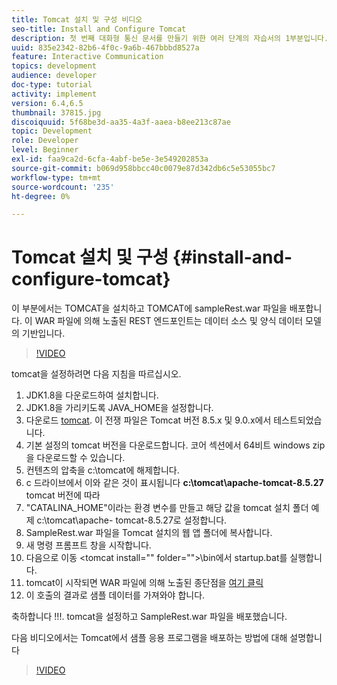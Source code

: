 ```yaml
---
title: Tomcat 설치 및 구성 비디오
seo-title: Install and Configure Tomcat
description: 첫 번째 대화형 통신 문서를 만들기 위한 여러 단계의 자습서의 1부분입니다.
uuid: 835e2342-82b6-4f0c-9a6b-467bbbd8527a
feature: Interactive Communication
topics: development
audience: developer
doc-type: tutorial
activity: implement
version: 6.4,6.5
thumbnail: 37815.jpg
discoiquuid: 5f68be3d-aa35-4a3f-aaea-b8ee213c87ae
topic: Development
role: Developer
level: Beginner
exl-id: faa9ca2d-6cfa-4abf-be5e-3e549202853a
source-git-commit: b069d958bbcc40c0079e87d342db6c5e53055bc7
workflow-type: tm+mt
source-wordcount: '235'
ht-degree: 0%

---
```


# Tomcat 설치 및 구성 {#install-and-configure-tomcat}

이 부분에서는 TOMCAT을 설치하고 TOMCAT에 sampleRest.war 파일을 배포합니다. 이 WAR 파일에 의해 노출된 REST 엔드포인트는 데이터 소스 및 양식 데이터 모델의 기반입니다.

>[!VIDEO](https://video.tv.adobe.com/v/37815/?quality=9&learn=on)

tomcat을 설정하려면 다음 지침을 따르십시오.

1. JDK1.8을 다운로드하여 설치합니다.
2. JDK1.8을 가리키도록 JAVA_HOME을 설정합니다.
3. 다운로드 [tomcat](https://tomcat.apache.org/). 이 전쟁 파일은 Tomcat 버전 8.5.x 및 9.0.x에서 테스트되었습니다.
4. 기본 설정의 tomcat 버전을 다운로드합니다. 코어 섹션에서 64비트 windows zip 을 다운로드할 수 있습니다.
5. 컨텐츠의 압축을 c:\tomcat에 해제합니다.
6. c 드라이브에서 이와 같은 것이 표시됩니다 **c:\tomcat\apache-tomcat-8.5.27** tomcat 버전에 따라
7. &quot;CATALINA_HOME&quot;이라는 환경 변수를 만들고 해당 값을 tomcat 설치 폴더 예제 c:\tomcat\apache- tomcat-8.5.27로 설정합니다.
8. SampleRest.war 파일을 Tomcat 설치의 웹 앱 폴더에 복사합니다.
9. 새 명령 프롬프트 창을 시작합니다.
10. 다음으로 이동 &lt;tomcat install=&quot;&quot; folder=&quot;&quot;>\bin에서 startup.bat를 실행합니다.
11. tomcat이 시작되면 WAR 파일에 의해 노출된 종단점을 [여기 클릭](http://localhost:8080/SampleRest/webapi/getStatement/9586)
12. 이 호출의 결과로 샘플 데이터를 가져와야 합니다.

축하합니다 !!!. tomcat을 설정하고 SampleRest.war 파일을 배포했습니다.

다음 비디오에서는 Tomcat에서 샘플 응용 프로그램을 배포하는 방법에 대해 설명합니다
>[!VIDEO](https://video.tv.adobe.com/v/37815)
